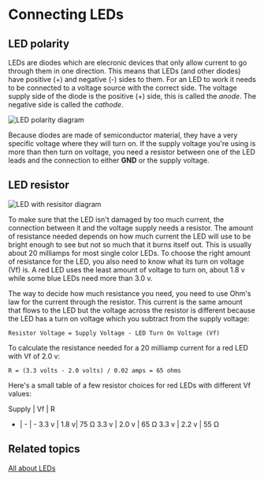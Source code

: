 # Connecting LEDs

## LED polarity

LEDs are diodes which are elecronic devices that only allow current to go through them in one direction. This means that LEDs (and other diodes) have positive (+) and negative (-) sides to them. For an LED to work it needs to be connected to a voltage source with the correct side. The voltage supply side of the diode is the positive (+) side, this is called the _anode_. The negative side is called the _cathode_. 

![LED polarity diagram](/static/cp/learn/pins-tutorial/devices/led-polarity.jpg)

Because diodes are made of semiconductor material, they have a very specific voltage where they will turn on. If the supply voltage you're using is more than then turn on voltage, you need a resistor between one of the LED leads and the connection to either **GND** or the supply voltage.

## LED resistor

![LED with resisitor diagram](/static/cp/learn/pins-tutorial/devices/led-connection.jpg)

To make sure that the LED isn't damaged by too much current, the connection between it and the voltage supply needs a resistor. The amount of resistance needed depends on how much current the LED will use to be bright enough to see but not so much that it burns itself out. This is usually about 20 milliamps for most single color LEDs. To choose the right amount of resistance for the LED, you also need to know what its turn on voltage (Vf) is. A red LED uses the least amount of voltage to turn on, about 1.8 v while some blue LEDs need more than 3.0 v.

The way to decide how much resistance you need, you need to use Ohm's law for the current through the resistor. This current is the same amount that flows to the LED but the voltage across the resistor is different because the LED has a turn on voltage which you subtract from the supply voltage:

``Resistor Voltage = Supply Voltage - LED Turn On Voltage (Vf)``

To calculate the resistance needed for a 20 milliamp current for a red LED with Vf of 2.0 v:

``R = (3.3 volts - 2.0 volts) / 0.02 amps = 65 ohms``

Here's a small table of a few resistor choices for red LEDs with different Vf values:

Supply | Vf | R
- | - | -
3.3 v | 1.8 v| 75 Ω
3.3 v | 2.0 v | 65 Ω
3.3 v | 2.2 v | 55 Ω

## Related topics

[All about LEDs](https://learn.adafruit.com/all-about-leds)